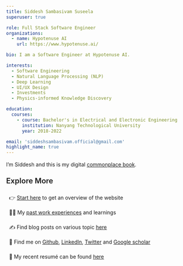 ```yaml
---
title: Siddesh Sambasivam Suseela
superuser: true

role: Full Stack Software Engineer
organizations:
  - name: Hypotenuse AI
    url: https://www.hypotenuse.ai/

bio: I am a Software Engineer at Hypotenuse AI.

interests:
  - Software Engineering
  - Natural Language Processing (NLP)
  - Deep Learning
  - UI/UX Design
  - Investments
  - Physics-informed Knowledge Discovery

education:
  courses:
    - course: Bachelor's in Electrical and Electronic Engineering
      institution: Nanyang Technological University
      year: 2018-2022

email: 'siddeshsambasivam.official@gmail.com'
highlight_name: true
---
```


<p style="margin-top:1rem;">I’m Siddesh and this is my digital <a href="https://en.wikipedia.org/wiki/Commonplace_book" target="_blank" style="text-decoration:underline">commonplace book</a>.</p>

<p style="margin-top:1.5rem; font-weight:600; margin-bottom:0.3rem;font-size:1.25rem">Explore More</p>
<ul style="list-style-type:none; padding-left:0.5rem; line-height:2.5rem;">
  <li>
    👉 <u><a href="/start-here">Start here</a></u> to get an overview of the website
  </li>
  <li>
    🧑‍💻 My <u><a href="https://www.linkedin.com/in/siddeshss/details/experience/" target="_blank">past work experiences</a></u> and learnings
  </li>
  <li>
    ✍️ Find blog posts on various topic <u><a href="/blog">here</a></u>
  </li>
  <li>
    🧵 Find me on <u><a href="https://github.com/siddeshSambasivam" target="_blank">Github</a></u>, <u><a href="https://www.linkedin.com/in/siddeshss/" target="_blank">LinkedIn</a></u>, <u><a href="https://twitter.com/ssiddesh45" target="_blank">Twitter</a></u> and <u><a href="https://scholar.google.com/citations?user=cK5ea-cAAAAJ" target="_blank">Google scholar</a></u>
  </li>
  <li>
    📑 My recent resumé can be found <u><a href="uploads/Siddesh Sambasivam Suseela - Resume.pdf" target="_blank">here</a></u>
  </li>
</ul>
